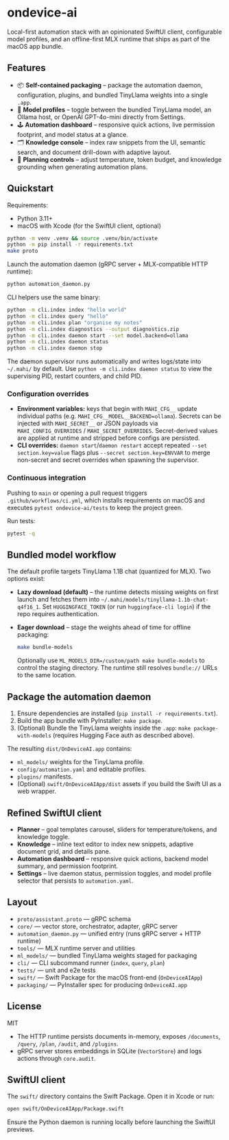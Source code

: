 # ondevice-ai

Local-first automation stack with an opinionated SwiftUI client, configurable model profiles, and an offline-first MLX runtime that ships as part of the macOS app bundle.

## Features

- 📦 **Self-contained packaging** – package the automation daemon, configuration, plugins, and bundled TinyLlama weights into a single `.app`.
- 🧠 **Model profiles** – toggle between the bundled TinyLlama model, an Ollama host, or OpenAI GPT-4o-mini directly from Settings.
- 🕹️ **Automation dashboard** – responsive quick actions, live permission footprint, and model status at a glance.
- 🗂️ **Knowledge console** – index raw snippets from the UI, semantic search, and document drill-down with adaptive layout.
- 🧰 **Planning controls** – adjust temperature, token budget, and knowledge grounding when generating automation plans.

## Quickstart

Requirements:
- Python 3.11+
- macOS with Xcode (for the SwiftUI client, optional)

```bash
python -m venv .venv && source .venv/bin/activate
python -m pip install -r requirements.txt
make proto
```

Launch the automation daemon (gRPC server + MLX-compatible HTTP runtime):

```bash
python automation_daemon.py
```

CLI helpers use the same binary:

```bash
python -m cli.index index "hello world"
python -m cli.index query "hello"
python -m cli.index plan "organise my notes"
python -m cli.index diagnostics --output diagnostics.zip
python -m cli.index daemon start --set model.backend=ollama
python -m cli.index daemon status
python -m cli.index daemon stop
```

The daemon supervisor runs automatically and writes logs/state into `~/.mahi/` by default. Use `python -m cli.index daemon status` to view the supervising PID, restart counters, and child PID.

### Configuration overrides

- **Environment variables:** keys that begin with `MAHI_CFG__` update individual paths (e.g. `MAHI_CFG__MODEL__BACKEND=ollama`). Secrets can be injected with `MAHI_SECRET__` or JSON payloads via `MAHI_CONFIG_OVERRIDES` / `MAHI_SECRET_OVERRIDES`. Secret-derived values are applied at runtime and stripped before configs are persisted.
- **CLI overrides:** `daemon start`/`daemon restart` accept repeated `--set section.key=value` flags plus `--secret section.key=ENVVAR` to merge non-secret and secret overrides when spawning the supervisor.

### Continuous integration

Pushing to `main` or opening a pull request triggers `.github/workflows/ci.yml`, which installs requirements on macOS and executes `pytest ondevice-ai/tests` to keep the project green.

Run tests:

```bash
pytest -q
```

## Bundled model workflow

The default profile targets TinyLlama 1.1B chat (quantized for MLX). Two options exist:

- **Lazy download (default)** – the runtime detects missing weights on first launch and fetches them into `~/.mahi/models/tinyllama-1.1b-chat-q4f16_1`. Set `HUGGINGFACE_TOKEN` (or run `huggingface-cli login`) if the repo requires authentication.
- **Eager download** – stage the weights ahead of time for offline packaging:

	```bash
	make bundle-models
	```

	Optionally use `ML_MODELS_DIR=/custom/path make bundle-models` to control the staging directory. The runtime still resolves `bundle://` URLs to the same location.

## Package the automation daemon

1. Ensure dependencies are installed (`pip install -r requirements.txt`).
2. Build the app bundle with PyInstaller: `make package`.
3. (Optional) Bundle the TinyLlama weights inside the `.app`: `make package-with-models` (requires Hugging Face auth as described above).

The resulting `dist/OnDeviceAI.app` contains:

- `ml_models/` weights for the TinyLlama profile.
- `config/automation.yaml` and editable profiles.
- `plugins/` manifests.
- (Optional) `swift/OnDeviceAIApp/dist` assets if you build the Swift UI as a web wrapper.

## Refined SwiftUI client

- **Planner** – goal templates carousel, sliders for temperature/tokens, and knowledge toggle.
- **Knowledge** – inline text editor to index new snippets, adaptive document grid, and details pane.
- **Automation dashboard** – responsive quick actions, backend model summary, and permission footprint.
- **Settings** – live daemon status, permission toggles, and model profile selector that persists to `automation.yaml`.

## Layout

- `proto/assistant.proto` — gRPC schema
- `core/` — vector store, orchestrator, adapter, gRPC server
- `automation_daemon.py` — unified entry (runs gRPC server + HTTP runtime)
- `tools/` — MLX runtime server and utilities
- `ml_models/` — bundled TinyLlama weights staged for packaging
- `cli/` — CLI subcommand runner (`index`, `query`, `plan`)
- `tests/` — unit and e2e tests
- `swift/` — Swift Package for the macOS front-end (`OnDeviceAIApp`)
- `packaging/` — PyInstaller spec for producing `OnDeviceAI.app`

## License

MIT

- The HTTP runtime persists documents in-memory, exposes `/documents`, `/query`, `/plan`, `/audit`, and `/plugins`.
- gRPC server stores embeddings in SQLite (`VectorStore`) and logs actions through `core.audit`.

## SwiftUI client

The `swift/` directory contains the Swift Package. Open it in Xcode or run:

```bash
open swift/OnDeviceAIApp/Package.swift
```

Ensure the Python daemon is running locally before launching the SwiftUI previews.

